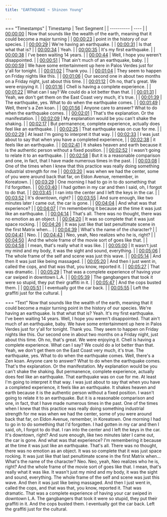 ```yaml
---
title: "EARTHQUAKE ~ Shinzen Young"

---
```

=== "Timestamps"
    | Timestamp | Text Segment |
    | ---------- | ----  |
    | [00:00:00](https://www.youtube.com/watch?v=6GvzpHVjyhc&t=0) |  Now that sounds like the wealth of the earth, meaning that it could become a major turning |
    | [00:00:23](https://www.youtube.com/watch?v=6GvzpHVjyhc&t=23) |  point in the history of our species. |
    | [00:00:29](https://www.youtube.com/watch?v=6GvzpHVjyhc&t=29) |  We're having an earthquake. |
    | [00:00:31](https://www.youtube.com/watch?v=6GvzpHVjyhc&t=31) |  Is that what that is? |
    | [00:00:34](https://www.youtube.com/watch?v=6GvzpHVjyhc&t=34) |  Yeah. |
    | [00:00:35](https://www.youtube.com/watch?v=6GvzpHVjyhc&t=35) |  It's my first earthquake. |
    | [00:00:38](https://www.youtube.com/watch?v=6GvzpHVjyhc&t=38) |  I've been waiting 14 years. |
    | [00:00:44](https://www.youtube.com/watch?v=6GvzpHVjyhc&t=44) |  Well, I hope you weren't disappointed. |
    | [00:00:51](https://www.youtube.com/watch?v=6GvzpHVjyhc&t=51) |  That ain't much of an earthquake, baby. |
    | [00:00:59](https://www.youtube.com/watch?v=6GvzpHVjyhc&t=59) |  We have some entertainment up here in Palos Verdes just for y'all for tonight. |
    | [00:01:02](https://www.youtube.com/watch?v=6GvzpHVjyhc&t=62) |  Thank you. |
    | [00:01:04](https://www.youtube.com/watch?v=6GvzpHVjyhc&t=64) |  They seem to happen on Friday nights like this. |
    | [00:01:06](https://www.youtube.com/watch?v=6GvzpHVjyhc&t=66) |  Our second one in about two months on a Friday night, just about this time. |
    | [00:01:12](https://www.youtube.com/watch?v=6GvzpHVjyhc&t=72) |  Oh no, that's great. We were enjoying it. |
    | [00:01:16](https://www.youtube.com/watch?v=6GvzpHVjyhc&t=76) |  Chell is having a complete experience. |
    | [00:01:22](https://www.youtube.com/watch?v=6GvzpHVjyhc&t=82) |  What can I say? We could do a lot better than that. |
    | [00:01:31](https://www.youtube.com/watch?v=6GvzpHVjyhc&t=91) |  Yeah, we don't get them on the East Coast very much, it's true. |
    | [00:01:39](https://www.youtube.com/watch?v=6GvzpHVjyhc&t=99) |  The earthquake, yes. What to do when the earthquake comes. |
    | [00:01:49](https://www.youtube.com/watch?v=6GvzpHVjyhc&t=109) |  Well, there's a Zen koan. |
    | [00:01:56](https://www.youtube.com/watch?v=6GvzpHVjyhc&t=116) |  Anyone care to answer? What to do when the earthquake comes. |
    | [00:02:01](https://www.youtube.com/watch?v=6GvzpHVjyhc&t=121) |  That's the explanation. Or the manifestation. |
    | [00:02:09](https://www.youtube.com/watch?v=6GvzpHVjyhc&t=129) |  My explanation would be you can't shake the shaking. |
    | [00:02:17](https://www.youtube.com/watch?v=6GvzpHVjyhc&t=137) |  But permanence, complete experience, actually does feel like an earthquake. |
    | [00:02:25](https://www.youtube.com/watch?v=6GvzpHVjyhc&t=145) |  That earthquake was on cue for me. |
    | [00:02:29](https://www.youtube.com/watch?v=6GvzpHVjyhc&t=149) |  At least I'm going to interpret it that way. |
    | [00:02:33](https://www.youtube.com/watch?v=6GvzpHVjyhc&t=153) |  I was just about to say that when you have a completed experience, |
    | [00:02:38](https://www.youtube.com/watch?v=6GvzpHVjyhc&t=158) |  it feels like an earthquake. |
    | [00:02:41](https://www.youtube.com/watch?v=6GvzpHVjyhc&t=161) |  It shakes heaven and earth because it is the authentic person without a fixed position. |
    | [00:02:52](https://www.youtube.com/watch?v=6GvzpHVjyhc&t=172) |  I wasn't going to relate it to an earthquake. |
    | [00:02:58](https://www.youtube.com/watch?v=6GvzpHVjyhc&t=178) |  But it is a reasonable comparison and one, in fact, that I have made numerous times in the past. |
    | [00:03:08](https://www.youtube.com/watch?v=6GvzpHVjyhc&t=188) |  One of the times when I knew that this practice was really doing something industrial strength for me |
    | [00:03:20](https://www.youtube.com/watch?v=6GvzpHVjyhc&t=200) |  was when we had the center, some of you were around back that far, on Eldon Avenue, remember, in Koreatown. |
    | [00:03:29](https://www.youtube.com/watch?v=6GvzpHVjyhc&t=209) |  One morning I had to go in to do something that I'd forgotten. |
    | [00:03:40](https://www.youtube.com/watch?v=6GvzpHVjyhc&t=220) |  I had gotten in my car and then I said, oh, I forgot to do that. |
    | [00:03:45](https://www.youtube.com/watch?v=6GvzpHVjyhc&t=225) |  I ran into the center and I left the keys in the car. |
    | [00:03:52](https://www.youtube.com/watch?v=6GvzpHVjyhc&t=232) |  It's downtown, right? |
    | [00:03:55](https://www.youtube.com/watch?v=6GvzpHVjyhc&t=235) |  And sure enough, like two minutes later I came out, the car is gone. |
    | [00:04:04](https://www.youtube.com/watch?v=6GvzpHVjyhc&t=244) |  And what was that experience? |
    | [00:04:07](https://www.youtube.com/watch?v=6GvzpHVjyhc&t=247) |  I'm remembering it because at the time it was just like an earthquake. |
    | [00:04:14](https://www.youtube.com/watch?v=6GvzpHVjyhc&t=254) |  That's all. There was no thought, there was no emotion as an object. |
    | [00:04:20](https://www.youtube.com/watch?v=6GvzpHVjyhc&t=260) |  It was so complete that it was just space rocking. |
    | [00:04:26](https://www.youtube.com/watch?v=6GvzpHVjyhc&t=266) |  It was just like that last penultimate scene in the first Matrix when... |
    | [00:04:39](https://www.youtube.com/watch?v=6GvzpHVjyhc&t=279) |  What's the name of the character? |
    | [00:04:41](https://www.youtube.com/watch?v=6GvzpHVjyhc&t=281) |  Neo. |
    | [00:04:43](https://www.youtube.com/watch?v=6GvzpHVjyhc&t=283) |  Neo, yeah, Neo realizes who he is, right? |
    | [00:04:50](https://www.youtube.com/watch?v=6GvzpHVjyhc&t=290) |  And the whole frame of the movie sort of goes like that. |
    | [00:04:58](https://www.youtube.com/watch?v=6GvzpHVjyhc&t=298) |  I mean, that's really what it was like. |
    | [00:05:00](https://www.youtube.com/watch?v=6GvzpHVjyhc&t=300) |  It wasn't just my mind and my body, it was the sight and sound, everything. |
    | [00:05:06](https://www.youtube.com/watch?v=6GvzpHVjyhc&t=306) |  The whole frame of the self and scene was just this wave. |
    | [00:05:14](https://www.youtube.com/watch?v=6GvzpHVjyhc&t=314) |  And then it was just like being massaged. |
    | [00:05:20](https://www.youtube.com/watch?v=6GvzpHVjyhc&t=320) |  And then I just went in, called the cops, and that was that, you know, reported it. |
    | [00:05:27](https://www.youtube.com/watch?v=6GvzpHVjyhc&t=327) |  That was dramatic. |
    | [00:05:29](https://www.youtube.com/watch?v=6GvzpHVjyhc&t=329) |  That was a complete experience of having your car swiped in downtown L.A. |
    | [00:05:39](https://www.youtube.com/watch?v=6GvzpHVjyhc&t=339) |  The gangbangers that took it were so stupid, they put their graffiti in it. |
    | [00:05:47](https://www.youtube.com/watch?v=6GvzpHVjyhc&t=347) |  And the cops busted them. |
    | [00:05:51](https://www.youtube.com/watch?v=6GvzpHVjyhc&t=351) |  I eventually got the car back. |
    | [00:05:55](https://www.youtube.com/watch?v=6GvzpHVjyhc&t=355) |  Left the graffiti just for the cultural. |

=== "Text"
     Now that sounds like the wealth of the earth, meaning that it could become a major turning point in the history of our species. We're having an earthquake. Is that what that is? Yeah. It's my first earthquake. I've been waiting 14 years. Well, I hope you weren't disappointed. That ain't much of an earthquake, baby. We have some entertainment up here in Palos Verdes just for y'all for tonight. Thank you. They seem to happen on Friday nights like this. Our second one in about two months on a Friday night, just about this time. Oh no, that's great. We were enjoying it. Chell is having a complete experience. What can I say? We could do a lot better than that. Yeah, we don't get them on the East Coast very much, it's true. The earthquake, yes. What to do when the earthquake comes. Well, there's a Zen koan. Anyone care to answer? What to do when the earthquake comes. That's the explanation. Or the manifestation. My explanation would be you can't shake the shaking. But permanence, complete experience, actually does feel like an earthquake. That earthquake was on cue for me. At least I'm going to interpret it that way. I was just about to say that when you have a completed experience, it feels like an earthquake. It shakes heaven and earth because it is the authentic person without a fixed position. I wasn't going to relate it to an earthquake. But it is a reasonable comparison and one, in fact, that I have made numerous times in the past. One of the times when I knew that this practice was really doing something industrial strength for me was when we had the center, some of you were around back that far, on Eldon Avenue, remember, in Koreatown. One morning I had to go in to do something that I'd forgotten. I had gotten in my car and then I said, oh, I forgot to do that. I ran into the center and I left the keys in the car. It's downtown, right? And sure enough, like two minutes later I came out, the car is gone. And what was that experience? I'm remembering it because at the time it was just like an earthquake. That's all. There was no thought, there was no emotion as an object. It was so complete that it was just space rocking. It was just like that last penultimate scene in the first Matrix when... What's the name of the character? Neo. Neo, yeah, Neo realizes who he is, right? And the whole frame of the movie sort of goes like that. I mean, that's really what it was like. It wasn't just my mind and my body, it was the sight and sound, everything. The whole frame of the self and scene was just this wave. And then it was just like being massaged. And then I just went in, called the cops, and that was that, you know, reported it. That was dramatic. That was a complete experience of having your car swiped in downtown L.A. The gangbangers that took it were so stupid, they put their graffiti in it. And the cops busted them. I eventually got the car back. Left the graffiti just for the cultural.
